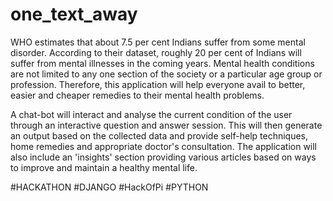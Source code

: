 # one_text_away

WHO estimates that about 7.5 per cent Indians suffer from some mental disorder.
According to their dataset, roughly 20 per cent of Indians will suffer from mental illnesses in the coming years.
Mental health conditions are not limited to any one section of the society or a particular age group or profession. 
Therefore, this application will help everyone avail to better, easier and cheaper remedies to their mental health problems.

A chat-bot will interact and analyse the current condition of the user through an interactive question and answer session. 
This will then generate an output based on the collected data and provide self-help techniques, home remedies and appropriate doctor's consultation.
The application will also include an 'insights' section providing various articles based on ways to improve and maintain a healthy mental life.



#HACKATHON #DJANGO #HackOfPi #PYTHON
